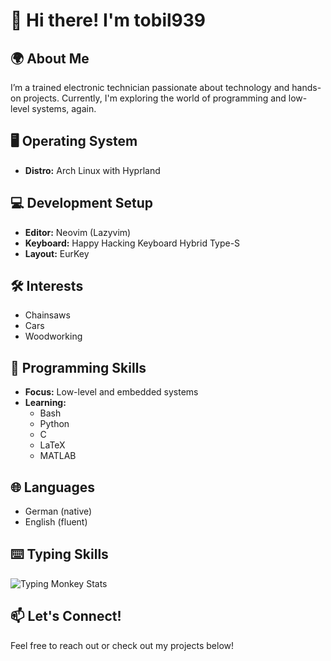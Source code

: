 # 👋 Hi there! I'm tobil939

## 🌍 About Me
I’m a trained electronic technician passionate about technology and hands-on projects.
Currently, I'm exploring the world of programming and low-level systems, again.

## 🖥️ Operating System
- **Distro:** Arch Linux with Hyprland

## 💻 Development Setup
- **Editor:** Neovim (Lazyvim)
- **Keyboard:** Happy Hacking Keyboard Hybrid Type-S
- **Layout:** EurKey

## 🛠️ Interests
- Chainsaws
- Cars
- Woodworking

## 🔧 Programming Skills
- **Focus:** Low-level and embedded systems
- **Learning:** 
  - Bash
  - Python
  - C
  - LaTeX
  - MATLAB

## 🌐 Languages
- German (native)
- English (fluent)

## ⌨️ Typing Skills
![Typing Monkey Stats](https://monkeytype.com/profile/tobil939)

## 📫 Let's Connect!
Feel free to reach out or check out my projects below!
